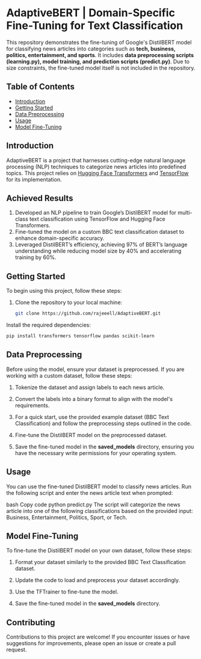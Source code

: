# AdaptiveBERT |  Domain-Specific Fine-Tuning for Text Classification

This repository demonstrates the fine-tuning of Google's DistilBERT model for classifying news articles into categories such as **tech, business, politics, entertainment, and sports**. It includes **data preprocessing scripts (learning.py), model training, and prediction scripts (predict.py)**. Due to size constraints, the fine-tuned model itself is not included in the repository.


## Table of Contents

- [Introduction](#introduction)
- [Getting Started](#getting-started)
- [Data Preprocessing](#data-preprocessing)
- [Usage](#usage)
- [Model Fine-Tuning](#model-fine-tuning)

## Introduction

AdaptiveBERT is a project that harnesses cutting-edge natural language processing (NLP) techniques to categorize news articles into predefined topics. This project relies on [Hugging Face Transformers](https://huggingface.co/transformers/) and [TensorFlow](https://www.tensorflow.org/) for its implementation.

## Achieved Results

1. Developed an NLP pipeline to train Google’s DistilBERT model for multi-class text classification using TensorFlow and Hugging Face Transformers.  
2. Fine-tuned the model on a custom BBC text classification dataset to enhance domain-specific accuracy.  
3. Leveraged DistilBERT’s efficiency, achieving 97% of BERT’s language understanding while reducing model size by 40% and accelerating training by 60%.


## Getting Started

To begin using this project, follow these steps:

1. Clone the repository to your local machine:

   ```bash
   git clone https://github.com/rajeeell/AdaptiveBERT.git
Install the required dependencies:
   ```bash
   pip install transformers tensorflow pandas scikit-learn
   ```

## Data Preprocessing
Before using the model, ensure your dataset is preprocessed. If you are working with a custom dataset, follow these steps:  

1. Tokenize the dataset and assign labels to each news article.
     
2. Convert the labels into a binary format to align with the model's requirements.
   
3. For a quick start, use the provided example dataset (BBC Text Classification) and follow the preprocessing steps outlined in the code.
   
4. Fine-tune the DistilBERT model on the preprocessed dataset.
   
5. Save the fine-tuned model in the **saved_models** directory, ensuring you have the necessary write permissions for your operating system.

   
## Usage
You can use the fine-tuned DistilBERT model to classify news articles. Run the following script and enter the news article text when prompted:

bash
Copy code
python predict.py
The script will categorize the news article into one of the following classifications based on the provided input: Business, Entertainment, Politics, Sport, or Tech.

## Model Fine-Tuning
To fine-tune the DistilBERT model on your own dataset, follow these steps:  

1. Format your dataset similarly to the provided BBC Text Classification dataset.  

2. Update the code to load and preprocess your dataset accordingly.  

3. Use the TFTrainer to fine-tune the model.  

4. Save the fine-tuned model in the **saved_models** directory.

## Contributing
Contributions to this project are welcome! If you encounter issues or have suggestions for improvements, please open an issue or create a pull request.
